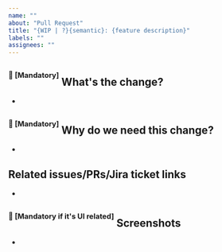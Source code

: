 ```yaml
---
name: ""
about: "Pull Request"
title: "{WIP | ?}{semantic}: {feature description}"
labels: ""
assignees: ""
---
```


## <sup><sup>&#x1F534; [Mandatory]</sup></sup> What's the change?
- 
   
## <sup><sup>&#x1F534; [Mandatory]</sup></sup> Why do we need this change?
- 

## Related issues/PRs/Jira ticket links
- 

## <sup><sup>&#x1F534; [Mandatory if it's UI related]</sup></sup> Screenshots
- 

